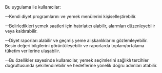 Bu uygulama ile kullanıcılar:

--Kendi diyet programlarını ve yemek menülerini kişiselleştirebilir.

--Belirledikleri yemek saatleri için hatırlatıcı alabilir, alarmları düzenleyebilir veya kaldırabilir.

--Diyet raporları alabilir ve geçmiş yeme alışkanlıklarını gözlemleyebilir.
Besin değeri bilgilerini görüntüleyebilir ve raporlarda toplam/ortalama tüketim verilerine ulaşabilir.

--Bu özellikler sayesinde kullanıcılar, yemek seçimlerini sağlıklı tercihler doğrultusunda şekillendirebilir ve hedeflerine yönelik doğru adımları atabilir.